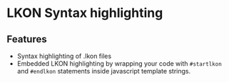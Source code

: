 # LKON Syntax highlighting

## Features 

- Syntax highlighting of .lkon files
- Embedded LKON highlighting by wrapping your code with `#startlkon` and `#endlkon` statements inside javascript template strings.
